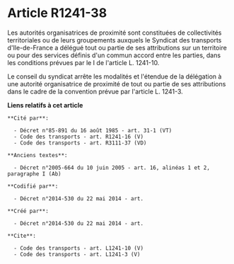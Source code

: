 # Article R1241-38

Les autorités organisatrices de proximité sont constituées de collectivités territoriales ou de leurs groupements auxquels le
Syndicat des transports d'Ile-de-France a délégué tout ou partie de ses attributions sur un territoire ou pour des services
définis d'un commun accord entre les parties, dans les conditions prévues par le I de l'article L. 1241-10. 

Le conseil du syndicat arrête les modalités et l'étendue de la délégation à une autorité organisatrice de proximité de tout
ou partie de ses attributions dans le cadre de la convention prévue par l'article L. 1241-3.

**Liens relatifs à cet article**

	**Cité par**:

	  - Décret n°85-891 du 16 août 1985 - art. 31-1 (VT)
	  - Code des transports - art. R1241-16 (V)
	  - Code des transports - art. R3111-37 (VD)

	**Anciens textes**:

	  - Décret n°2005-664 du 10 juin 2005 - art. 16, alinéas 1 et 2, paragraphe I (Ab)

	**Codifié par**:

	  - Décret n°2014-530 du 22 mai 2014 - art.

	**Créé par**:

	  - Décret n°2014-530 du 22 mai 2014 - art.

	**Cite**:

	  - Code des transports - art. L1241-10 (V)
	  - Code des transports - art. L1241-3 (V)
